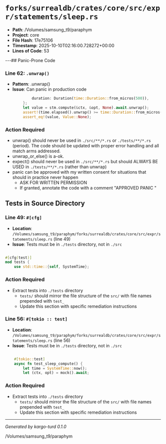 # `forks/surrealdb/crates/core/src/expr/statements/sleep.rs`

- **Path**: /Volumes/samsung_t9/paraphym
- **Project**: core
- **File Hash**: 17e75106  
- **Timestamp**: 2025-10-10T02:16:00.728272+00:00  
- **Lines of Code**: 53

---## Panic-Prone Code


### Line 62: `.unwrap()`

- **Pattern**: .unwrap()
- **Issue**: Can panic in production code

```rust
			duration: Duration(time::Duration::from_micros(500)),
		};
		let value = stm.compute(&ctx, &opt, None).await.unwrap();
		assert!(time.elapsed().unwrap() >= time::Duration::from_micros(500));
		assert_eq!(value, Value::None);
```

### Action Required

- unwrap() should never be used in `./src/**/*.rs` or `./tests/**/*.rs` (period). The code should be updated with proper error handling and all match arms addressed.
- unwrap_or_else() is a-ok. 
- expect() should never be used in `./src/**/*.rs` but should ALWAYS BE USED in `./tests/**/*.rs` (rather than unwrap)
- panic can be approved with my written consent for situations that should in practice never happen  
  - ASK FOR WRITTEN PERMISSION
  - If granted, annotate the code with a comment "APPROVED PANIC "

## Tests in Source Directory


### Line 49: `#[cfg]`

- **Location**: `/Volumes/samsung_t9/paraphym/forks/surrealdb/crates/core/src/expr/statements/sleep.rs` (line 49)
- **Issue**: Tests must be in `./tests` directory, not in `./src`

```rust

#[cfg(test)]
mod tests {
	use std::time::{self, SystemTime};

```

### Action Required

- Extract tests into `./tests` directory
  - `tests/` should mirror the file structure of the `src/` with file names prepended with `test_`
  - Update this section with specific remediation instructions
  


### Line 56: `#[tokio :: test]`

- **Location**: `/Volumes/samsung_t9/paraphym/forks/surrealdb/crates/core/src/expr/statements/sleep.rs` (line 56)
- **Issue**: Tests must be in `./tests` directory, not in `./src`

```rust

	#[tokio::test]
	async fn test_sleep_compute() {
		let time = SystemTime::now();
		let (ctx, opt) = mock().await;
```

### Action Required

- Extract tests into `./tests` directory
  - `tests/` should mirror the file structure of the `src/` with file names prepended with `test_`
  - Update this section with specific remediation instructions
  

---

*Generated by kargo-turd 0.1.0*

/Volumes/samsung_t9/paraphym